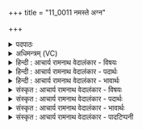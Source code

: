 +++
title = "11_0011 नमस्ते अग्न"

+++
<details><summary>पदपाठः</summary>

न꣡मः꣢꣯। ते꣣। अग्ने। ओ꣡ज꣢꣯से। गृ꣣ण꣡न्ति꣢। दे꣣व। कृष्ट꣡यः꣢। अ꣡मैः꣢꣯। अ꣣मि꣡त्र꣢म्। अ꣣। मि꣡त्र꣢꣯म्। अ꣣र्दय। ११।
</details>

<details><summary>अधिमन्त्रम् (VC)</summary>

- अग्निः
- आयुङ्क्ष्वाहिः
- गायत्री
- षड्जः
- आग्नेयं काण्डम्
</details>

<details><summary>हिन्दी : आचार्य रामनाथ वेदालंकार - विषयः</summary>

प्रथम मन्त्र में परमात्मा और राजा की स्तुति करते हुए उनसे प्रार्थना करते हैं।
</details>

<details><summary>हिन्दी : आचार्य रामनाथ वेदालंकार - पदार्थः</summary>

पदार्थान्वयभाषाः -  हे (देव) ज्योतिर्मय तथा विद्या आदि ज्योति के देनेवाले (अग्ने) लोकनायक जगदीश्वर अथवा राजन् ! (कृष्टयः) मनुष्य (ते) आपके (ओजसे) बल के लिए (नमः) नमस्कार के वचन (गृणन्ति) उच्चारण करते हैं, अर्थात् बार-बार आपके बल की प्रशंसा करते हैं। आप (अमैः) अपने बलों से (अमित्रम्) शत्रु को (अर्दय) नष्ट कर दीजिए ॥१॥ इस मन्त्र में अर्थश्लेषालङ्कार है ॥१॥
</details>

<details><summary>हिन्दी : आचार्य रामनाथ वेदालंकार - भावार्थः</summary>

भावार्थभाषाः -  हे जगदीश्वर तथा हे राजन् ! कैसा आप में महान् बल है, जिससे आप निःसहायों की रक्षा करते हो और जिस बल के कारण आपके आगे बड़े-बड़े दर्पवालों के भी दर्प चूर हो जाते हैं। आप हमारे अध्यात्ममार्ग में विघ्न उत्पन्न करनेवाले काम, क्रोध आदि षड्रिपुओं को और संसार-मार्ग में बाधाएँ उपस्थित करनेवाले मानव शत्रु-दल को अपने उन बलों से समूल उच्छिन्न कर दीजिए, जिससे शत्रु-रहित होकर हम निष्कण्टक आत्मिक तथा बाह्य स्वराज्य का भोग करें ॥१॥
</details>

<details><summary>संस्कृत : आचार्य रामनाथ वेदालंकार - विषयः</summary>

तत्रादौ परमात्मानं राजानं वा स्तुवन् प्रार्थयते।
</details>

<details><summary>संस्कृत : आचार्य रामनाथ वेदालंकार - पदार्थः</summary>

पदार्थान्वयभाषाः -  हे (देव) ज्योतिर्मय विद्यादिज्योतिष्प्रदायक वा (अग्ने) लोकनायक जगदीश्वर राजन् वा ! (कृष्टयः२) मनुष्याः। कृष्टय इति मनुष्यनामसु पठितम्। निघं० २।३। (ते) तव (ओजसे) बलाय। ओज इति बलनाम। निघं० २।९ (नमः) नमोवचांसि (गृणन्ति) उच्चारयन्ति। गृ शब्दे, क्र्यादिः। भूयो भूयस्त्वद्बलं प्रशंसन्तीत्यर्थः। त्वम् (अमैः३) तादृशैः स्वकीयैः बलैः। अम गतिशब्दसंभक्तिषु भ्वादिः। अमं भयं बलं वा इति निरुक्तम्। १०।२१ (अमित्रम्) शत्रुम् अर्दय पीडय विनाशय। अर्द हिंसायाम् चुरादिः ॥१॥ अत्र अर्थश्लेषालङ्कारः ॥१॥
</details>

<details><summary>संस्कृत : आचार्य रामनाथ वेदालंकार - भावार्थः</summary>

भावार्थभाषाः -  हे जगदीश्वर राजन् वा ! कीदृशं त्वदीयं महद् बलं येन त्वं निःसहायान् रक्षसि, यत्कारणाच्च त्वत्पुरतो दर्पवतामपि दर्पाः संचूर्यन्ते। त्वमस्माकमध्यात्ममार्गे विघ्नान् जनयन्तं कामक्रोधादिषड्रिपुवर्गं लोकमार्गे च बाधा उपस्थापयन्तं मानवं शत्रुदलं तादृशैः स्वकीयैर्बलैः समूलमुच्छिन्धि, येन निःसपत्नाः सन्तो वयमकण्टकमात्मिकं बाह्यं च स्वराज्यं भुञ्जीमहि ॥१॥
</details>

<details><summary>संस्कृत : आचार्य रामनाथ वेदालंकार - पादटिप्पनी</summary>

टिप्पणी:   १. ऋ० ८।७५।१० विरूप ऋषिः। साम० १६४८। २. ‘कृषन्ति विलिखन्ति स्वानि कर्माणि ये ते मनुष्याः इति ऋ० १।५२।११ भाष्ये द०। ३. अमैः अनिष्टैः रोगैर्भयैर्वा इति वि०। बलैः रोगैर्वा। अम रोगे इति भ०। बलैः इति सा०।
</details>